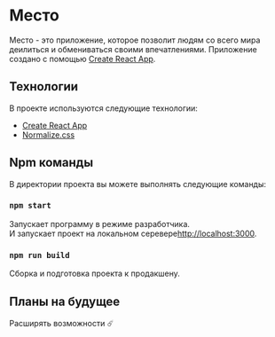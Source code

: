 # Место

Место - это приложение, которое позволит людям со всего мира деилиться и обмениваться своими впечатлениями. Приложение создано с помощью [Create React App](https://github.com/facebook/create-react-app).

## Технологии

В проекте используются следующие технологии:
* [Create React App](https://github.com/facebook/create-react-app)
* [Normalize.css](https://www.kobzarev.com/makeup/normalization-of-css-with-normalize-css/#:~:text=css-,Normalize.,%D0%B2%20%D1%81%D0%BE%D0%BE%D1%82%D0%B2%D0%B5%D1%82%D1%81%D1%82%D0%B2%D0%B8%D0%B8%20%D1%81%20%D1%81%D0%BE%D0%B2%D1%80%D0%B5%D0%BC%D0%B5%D0%BD%D0%BD%D1%8B%D0%BC%D0%B8%20%D1%81%D1%82%D0%B0%D0%BD%D0%B4%D0%B0%D1%80%D1%82%D0%B0%D0%BC%D0%B8.)

## Npm команды

В директории проекта вы можете выполнять следующие команды:

### `npm start`

Запускает программу в режиме разработчика.\
И запускает проект на локальном серевере[http://localhost:3000](http://localhost:3000).

### `npm run build`

Сборка и подготовка проекта к продакшену.

## Планы на будущее

Расширять возможности ☄️
